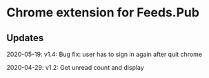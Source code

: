 # Chrome extension for Feeds.Pub

## Updates

2020-05-19: v1.4: Bug fix: user has to sign in again after quit chrome

2020-04-29: v1.2: Get unread count and display
